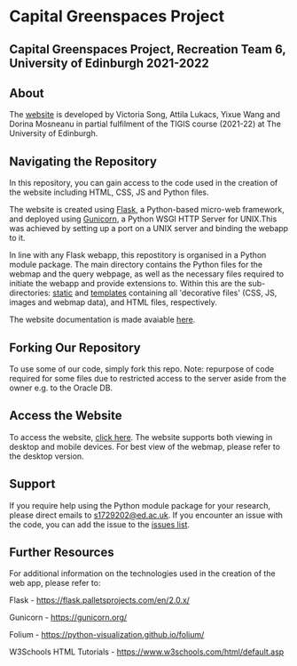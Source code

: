 # Capital Greenspaces Project
## Capital Greenspaces Project, Recreation Team 6, University of Edinburgh 2021-2022

## About
The [website](https://www.geos.ed.ac.uk/dev/ARQI) is developed by Victoria Song, Attila Lukacs, Yixue Wang and Dorina Mosneanu in partial fulfilment of the TIGIS course (2021-22) at The University of Edinburgh.

## Navigating the Repository

In this repository, you can gain access to the code used in the creation of the website including HTML, CSS, JS and Python files. 

The website is created using [Flask](https://flask.palletsprojects.com/en/2.0.x/quickstart/), a Python-based micro-web framework, and deployed using [Gunicorn](https://gunicorn.org/#deployment), a Python WSGI HTTP Server for UNIX.This was achieved by setting up a port on a UNIX server and binding the webapp to it.

In line with any Flask webapp, this repostitory is organised in a Python module package. The main directory contains the Python files for the webmap and the query webpage, as well as the necessary files required to initiate the webapp and provide extensions to. Within this are the sub-directories: [static](static) and [templates](templates) containing all 'decorative files' (CSS, JS, images and webmap data), and HTML files, respectively.

The website documentation is made avaiable [here](Group_6_Documentation.pdf).

## Forking Our Repository

To use some of our code, simply fork this repo. Note: repurpose of code required for some files due to restricted access to the server aside from the owner e.g. to the Oracle DB.


## Access the Website
To access the website, [click here](https://www.geos.ed.ac.uk/dev/ARQI). The website supports both viewing in desktop and mobile devices. For best view of the webmap, please refer to the desktop version.

## Support
If you require help using the Python module package for your research, please direct emails to s1729202@ed.ac.uk. If you encounter an issue with the code, you can add the issue to the [issues list](https://github.com/attilacodes/Capital-Greenspaces-Project/issues).

## Further Resources
For additional information on the technologies used in the creation of the web app, please refer to:

Flask - https://flask.palletsprojects.com/en/2.0.x/

Gunicorn - https://gunicorn.org/

Folium - https://python-visualization.github.io/folium/

W3Schools HTML Tutorials - https://www.w3schools.com/html/default.asp




